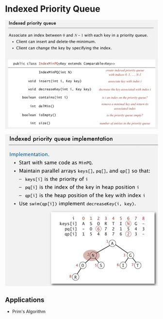 # Indexed Priority Queue

![image](../../media/Indexed-Priority-Queue-image1.jpg)

![image](../../media/Indexed-Priority-Queue-image2.jpg)

## Applications

- Prim's Algorithm
